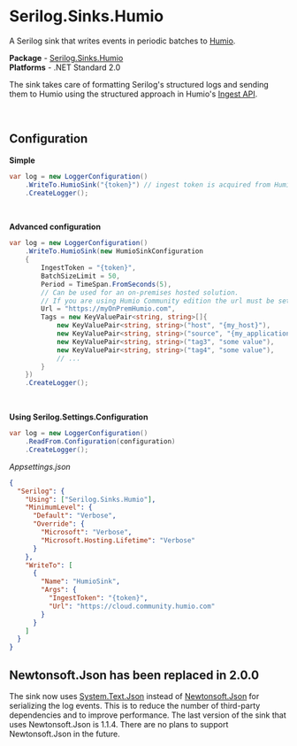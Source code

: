 # Serilog.Sinks.Humio

A Serilog sink that writes events in periodic batches to [Humio](https://www.humio.com/).

**Package** - [Serilog.Sinks.Humio](http://nuget.org/packages/serilog.sinks.humio)  
**Platforms** - .NET Standard 2.0

The sink takes care of formatting Serilog's structured logs and sending them to Humio using the structured approach in Humio's [Ingest API](https://library.humio.com/falcon-logscale/api-ingest.html#api-ingest-structured-data).

<br/>

## Configuration
**Simple**
```csharp
var log = new LoggerConfiguration()
    .WriteTo.HumioSink("{token}") // ingest token is acquired from Humio cloud
    .CreateLogger();
```

<br/>

**Advanced configuration**
```csharp
var log = new LoggerConfiguration()
    .WriteTo.HumioSink(new HumioSinkConfiguration
    {
        IngestToken = "{token}",
        BatchSizeLimit = 50,
        Period = TimeSpan.FromSeconds(5),
        // Can be used for an on-premises hosted solution.
        // If you are using Humio Community edition the url must be set to https://cloud.community.humio.com
        Url = "https://myOnPremHumio.com",
        Tags = new KeyValuePair<string, string>[]{
            new KeyValuePair<string, string>("host", "{my_host}"),
            new KeyValuePair<string, string>("source", "{my_application}"),
            new KeyValuePair<string, string>("tag3", "some value"),
            new KeyValuePair<string, string>("tag4", "some value"),
            // ...
        }
    })
    .CreateLogger();
```

<br/>

**Using Serilog.Settings.Configuration**

```csharp
var log = new LoggerConfiguration()
    .ReadFrom.Configuration(configuration)
    .CreateLogger();
```

_Appsettings.json_

```json
{
  "Serilog": {
    "Using": ["Serilog.Sinks.Humio"],
    "MinimumLevel": {
      "Default": "Verbose",
      "Override": {
        "Microsoft": "Verbose",
        "Microsoft.Hosting.Lifetime": "Verbose"
      }
    },
    "WriteTo": [
      {
        "Name": "HumioSink",
        "Args": {
          "IngestToken": "{token}",
          "Url": "https://cloud.community.humio.com"
        }
      }
    ]
  }
}
```

## Newtonsoft.Json has been replaced in 2.0.0
The sink now uses [System.Text.Json](https://docs.microsoft.com/en-us/dotnet/api/system.text.json) instead of [Newtonsoft.Json](https://www.newtonsoft.com/json) for serializing the log events. This is to reduce the number of third-party dependencies and to improve performance.
The last version of the sink that uses Newtonsoft.Json is 1.1.4. There are no plans to support Newtonsoft.Json in the future.